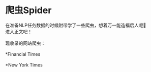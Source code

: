 爬虫Spider
===
在准备NLP任务数据的时候附带学了一些爬虫，想着万一能造福后人呢🤔
<br>进入正文吧！</br>
<br>现收录的网站爬虫：</br>
  <br>*Financial Times</br>
  <br>*New York Times</br>
